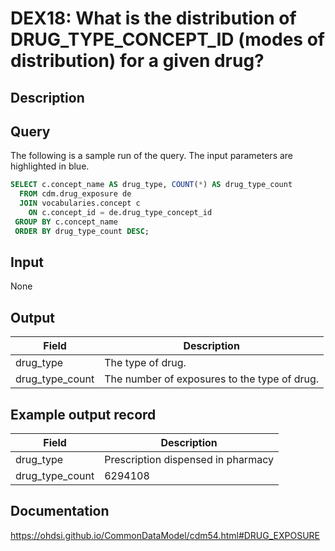 <!---
Group:drug exposure
Name:DEX18 What is the distribution of DRUG_TYPE_CONCEPT_ID (modes of distribution) for a given drug?
Author: Alberto Labarga
CDM Version: 5.4
-->

# DEX18: What is the distribution of DRUG_TYPE_CONCEPT_ID (modes of distribution) for a given drug?

## Description

## Query
The following is a sample run of the query. The input parameters are highlighted in blue.

```sql
SELECT c.concept_name AS drug_type, COUNT(*) AS drug_type_count
  FROM cdm.drug_exposure de
  JOIN vocabularies.concept c
    ON c.concept_id = de.drug_type_concept_id
 GROUP BY c.concept_name
 ORDER BY drug_type_count DESC;
```

## Input

 None

## Output

|  Field |  Description |
| --- | --- |
| drug_type | The type of drug. |
| drug_type_count | The number of exposures to the type of drug. |


## Example output record

|  Field |  Description |
| --- | --- |
| drug_type | Prescription dispensed in pharmacy |
| drug_type_count | 6294108 |

## Documentation
https://ohdsi.github.io/CommonDataModel/cdm54.html#DRUG_EXPOSURE
